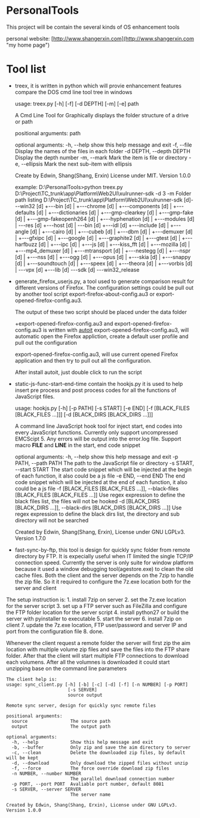# PersonalTools
This project will be contain the several kinds of OS enhancement tools

personal website: [http://www.shangerxin.com](http://www.shangerxin.com "my home page")

# Tool list
- treex, it is written in python which will provie enhancement features compare the DOS cmd line tool tree in windows


	usage: treex.py [-h] [-f] [-d DEPTH] [-m] [-e] path
	
	A Cmd Line Tool for Graphically displays the folder structure of a drive or
	path
	
	positional arguments:
	  path
	
	optional arguments:
	  -h, --help            show this help message and exit
	  -f, --file            Display the names of the files in each folder
	  -d DEPTH, --depth DEPTH
	                        Display the depth number
	  -m, --mark            Mark the item is file or directory
	  -e, --ellipsis        Mark the next sub-item with ellipsis
	
	Create by Edwin, Shang(Shang, Erxin) License under MIT. Version 1.0.0

	example:
	D:\PersonalTools>python treex.py D:\Project\TC_trunk\app\Platform\Web2UI\xulrunner-sdk -d 3 -m
	Folder path listing
	D:\Project\TC_trunk\app\Platform\Web2UI\xulrunner-sdk
	[d]\---win32
	[d]    +---bin
	[d]    |   +---chrome
	[d]    |   +---components
	[d]    |   +---defaults
	[d]    |   +---dictionaries
	[d]    |   +---gmp-clearkey
	[d]    |   +---gmp-fake
	[d]    |   +---gmp-fakeopenh264
	[d]    |   +---hyphenation
	[d]    |   +---modules
	[d]    |   \---res
	[d]    +---host
	[d]    |   \---bin
	[d]    +---idl
	[d]    +---include
	[d]    |   +---angle
	[d]    |   +---cairo
	[d]    |   +---cubeb
	[d]    |   +---dbm
	[d]    |   +---demuxer
	[d]    |   +---gfxipc
	[d]    |   +---google
	[d]    |   +---graphite2
	[d]    |   +---gtest
	[d]    |   +---harfbuzz
	[d]    |   +---ipc
	[d]    |   +---js
	[d]    |   +---kiss_fft
	[d]    |   +---mozilla
	[d]    |   +---mp4_demuxer
	[d]    |   +---mtransport
	[d]    |   +---nestegg
	[d]    |   +---nspr
	[d]    |   +---nss
	[d]    |   +---ogg
	[d]    |   +---opus
	[d]    |   +---skia
	[d]    |   +---snappy
	[d]    |   +---soundtouch
	[d]    |   +---speex
	[d]    |   +---theora
	[d]    |   +---vorbis
	[d]    |   \---vpx
	[d]    +---lib
	[d]    \---sdk
    [d]        \---win32_release

    
- generate_firefox_userjs.py, a tool used to generate comparison result for different versions of Firefox. The configuration settings could be pull out by another tool script export-firefox-about-config.au3 or export-opened-firefox-config.au3. 
	
	The output of these two script should be placed under the data folder

    +export-opened-firefox-config.au3 and export-opened-firefox-config.au3 is written with [autoit](https://www.autoitscript.com/site/autoit/ "autoit")
	export-opened-firefox-config.au3, will automatic open the Firefox appliction, create a default user profile and pull out the configuration
 
	export-opened-firefox-config.au3, will use current opened Firefox application and then try to pull out all the configuration. 

	After install autoit, just double click to run the script 

- static-js-func-start-end-time contain the hookjs.py it is used to help insert pre process and post process codes for all the functions of JavaScript files. 


    usage: hookjs.py [-h] [-p PATH] [-s START] [-e END]
                     [-f [BLACK_FILES [BLACK_FILES ...]]]
                     [-d [BLACK_DIRS [BLACK_DIRS ...]]]

    A command line JavaScript hook tool for inject start, end codes into every
    JavaScript functions. Currently only support uncompressed EMCScipt 5. Any
    errors will be output into the error.log file. Support macro __FILE__ and
    __LINE__ in the start, end code snippet

    optional arguments:
      -h, --help            show this help message and exit
      -p PATH, --path PATH  The path to the JavaScript file or directory
      -s START, --start START
                            The start code snippet which will be injected at the
                            begin of each function, it also could be a js file
      -e END, --end END     The end code snippet which will be injected at the end
                            of each function, it also could be a js file
      -f [BLACK_FILES [BLACK_FILES ...]], --black-files [BLACK_FILES [BLACK_FILES ...]]
                            Use regex expression to define the black files list,
                            the files will not be hooked
      -d [BLACK_DIRS [BLACK_DIRS ...]], --black-dirs [BLACK_DIRS [BLACK_DIRS ...]]
                            Use regex expression to define the black dirs list,
                            the directory and sub directory will not be searched

    Created by Edwin, Shang(Shang, Erxin), License under GNU LGPLv3. Version 1.7.0
        

- fast-sync-by-ftp, this tool is design for quickly sync folder from remote directory by FTP. It is expecially useful when IT limited the single TCP/IP connection speed. Currently the server is only suite for window platform because it used a window debugging tool(agestore.exe) to clean the old cache files. Both the client and the server depends on the 7zip to handle the zip file. So it it required to configure the 7z.exe location both for the server and client 

The setup instruction is:
    1. install 7zip on server 
    2. set the 7z.exe location for the server script 
    3. set up a FTP server such as FileZilla and configure the FTP folder location for the server script 
    4. install python27 or build the server with pyinstaller to executable 
    5. start the server 
    6. install 7zip on client
    7. update the 7z.exe location, FTP user/password and server IP and port from the configuration file
    8. done. 
    
Whenever the client request a remote folder the server will first zip the aim location with multiple volume zip files and save the files into the FTP share folder. After that the client will start multiple FTP connections to download each volumens. After all the volumnes is downloaded it could start unzipping base on the command line parameters 

    The client help is:
    usage: sync_client.py [-h] [-b] [-c] [-d] [-f] [-n NUMBER] [-p PORT]
                           [-s SERVER]
                           source output

    Remote sync server, design for quickly sync remote files

    positional arguments:
      source                The source path
      output                The output path

    optional arguments:
      -h, --help            Show this help message and exit
      -b, --buffer          Only zip and save the aim directory to server
      -c, --clean           Delete the downloaded zip files, by default will be kept
      -d, --download        Only download the zipped files without unzip
      -f, --force           The force override download zip files
      -n NUMBER, --number NUMBER
                            The parallel download connection number
      -p PORT, --port PORT  Avaliable port number, default 8081
      -s SERVER, --server SERVER
                            The server name
                            
    Created by Edwin, Shang(Shang, Erxin), License under GNU LGPLv3. Version 1.0.0                   
        